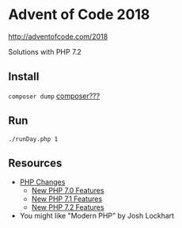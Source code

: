 # Advent of Code 2018
http://adventofcode.com/2018

Solutions with PHP 7.2

## Install
`composer dump`
[composer???](https://getcomposer.org/doc/00-intro.md)

## Run
`./runDay.php 1`

## Resources

  * [PHP Changes](http://php.net/manual/en/appendices.php)
    * [New PHP 7.0 Features](http://php.net/manual/en/migration70.new-features.php)
    * [New PHP 7.1 Features](http://php.net/manual/en/migration71.new-features.php)
    * [New PHP 7.2 Features](http://php.net/manual/en/migration72.new-features.php)
  * You might like "Modern PHP" by Josh Lockhart 

